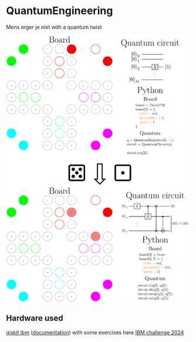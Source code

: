 # QuantumEngineering
Mens erger je niet with a quantum twist

![](https://github.com/SjdTl/QuantumEngineering/blob/main/positions/general_implementation.svg)
## Hardware used
[qiskit ibm](https://www.ibm.com/quantum/qiskit) ([documentation](https://docs.quantum.ibm.com/guides))
with some exercises here [IBM challenge 2024](https://github.com/qiskit-community/ibm-quantum-challenge-2024?tab=readme-ov-file)
